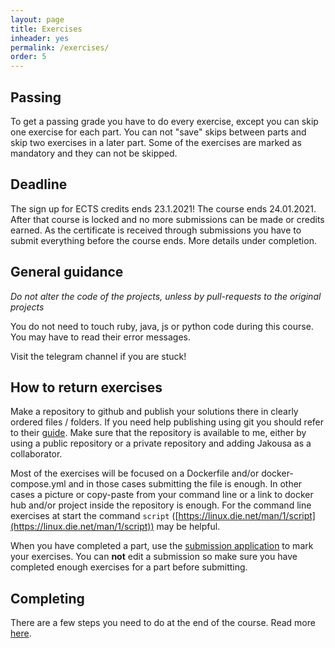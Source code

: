 ```yaml
---
layout: page
title: Exercises
inheader: yes
permalink: /exercises/
order: 5
---
```


## Passing ##

To get a passing grade you have to do every exercise, except you can skip one exercise for each part. You can not "save" skips between parts and skip two exercises in a later part. Some of the exercises are marked as mandatory and they can not be skipped.

## Deadline ##

The sign up for ECTS credits ends 23.1.2021! The course ends 24.01.2021. After that course is locked and no more submissions can be made or credits earned. As the certificate is received through submissions you have to submit everything before the course ends. More details under completion.

## General guidance ##

*Do not alter the code of the projects, unless by pull-requests to the original projects*

You do not need to touch ruby, java, js or python code during this course. You may have to read their error messages.

Visit the telegram channel if you are stuck!

## How to return exercises ##

Make a repository to github and publish your solutions there in clearly ordered files / folders.
If you need help publishing using git you should refer to their [guide](https://guides.github.com/activities/hello-world/). Make sure that the repository is available to me, either by using a public repository or a private repository and adding Jakousa as a collaborator.

Most of the exercises will be focused on a Dockerfile and/or docker-compose.yml and in those cases submitting the file is enough. In other cases a picture or copy-paste from your command line or a link to docker hub and/or project inside the repository is enough. For the command line exercises at start the command `script` ([https://linux.die.net/man/1/script](https://linux.die.net/man/1/script)) may be helpful.

When you have completed a part, use the [submission application](https://studies.cs.helsinki.fi/stats/courses/docker2020) to mark your exercises. You can **not** edit a submission so make sure you have completed enough exercises for a part before submitting.

## Completing ##

There are a few steps you need to do at the end of the course. Read more [here](/completion).
